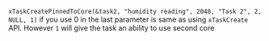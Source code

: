 `xTaskCreatePinnedToCore(&task2, "humidity reading", 2048, "Task 2", 2, NULL, 1)` if you use 0 in the last parameter is same as using `xTaskCreate` API. However `1` will give the task an ability to use second core